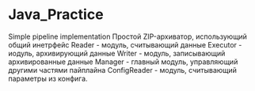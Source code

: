 # Java_Practice
Simple pipeline implementation
Простой ZIP-архиватор, использующий общий инетрфейс
Reader - модуль, считывающий данные
Executor - иодуль, архивирующий данные
Writer - модуль, записывающий архивированные данные
Manager - главный модуль, управляющий другими частями пайплайна
ConfigReader - модуль, считывающий параметры из конфига.
